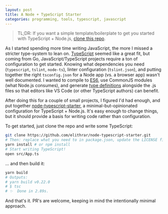 ```yaml
---
layout: post
title: A Node + TypeScript Starter
categories: programming, tools, typescript, javascript
---
```


> TL;DR: If you want a simple template/boilerplate to get you started with TypeScript + Node.js, [clone this repo](https://github.com/elithrar/node-typescript-starter).

As I started spending more time writing JavaScript, the more I missed a stricter type-system to lean on. [TypeScript](https://www.typescriptlang.org/) seemed like a great fit, but coming from Go, JavaScript/TypeScript projects require a ton of configuration to get started. Knowing what dependencies you need (`typescript`, `tslint`, `node-ts`), linter configuration (`tslint.json`), and putting together the right `tsconfig.json` for a Node app (vs. a browser app) wasn't well documented. I wanted to compile to [ES6](https://ponyfoo.com/articles/tagged/es6-in-depth), use CommonJS modules (what Node.js consumes), and generate [type definitions](https://www.typescriptlang.org/docs/handbook/declaration-files/publishing.html) alongside the .js files so that editors like VS Code (or other TypeScript authors) can benefit.

After doing this for a couple of small projects, I figured I'd had enough, and put together [node-typescript-starter](https://github.com/elithrar/node-typescript-starter), a minimal-but-opinionated configuration for TypeScript + Node.js. It's easy enough to change things, but it should provide a basis for writing code rather than configuration.

To get started, just clone the repo and write some TypeScript:

```sh
git clone https://github.com/elithrar/node-typescript-starter.git
# Then: replace what you need to in package.json, update the LICENSE file
yarn install # or npm install
# Start writing TypeScript!
open src/App.ts
```

... and then build it: 

```sh
yarn build
# Outputs:
# yarn build v0.22.0
# $ tsc
# ✨  Done in 2.89s.
```

And that's it. PR's are welcome, keeping in mind the intentionally minimal approach.